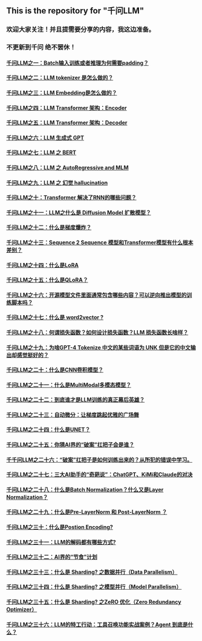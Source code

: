 ## This is the repository for "千问LLM"
### 欢迎大家关注！并且提需要分享的内容，我这边准备。 
### 不更新到千问 绝不罢休！
#### [千问LLM之一：Batch输入训练或者推理为何需要padding？](https://mp.weixin.qq.com/s?__biz=MzI3ODYwNzk4MA==&mid=2247483926&idx=1&sn=7e324b574506f7ee4044c20b62906a61&chksm=eb552315dc22aa032632689a782db6dbac01a36df5eeb5de07871ce8bebc73ddbe9b37817870&token=1316523041&lang=zh_CN#rd) 
#### [千问LLM之二：LLM tokenizer 是怎么做的？](https://mp.weixin.qq.com/s?__biz=MzI3ODYwNzk4MA==&mid=2247483929&idx=1&sn=bf6e207a0a4e81cd749c071ce1d0cf17&chksm=eb55231adc22aa0c2959190b8c4a0ea69798c7d3bf7fce3b994599bed538383d5e282b1f0cdc&token=1316523041&lang=zh_CN#rd)

#### [千问LLM之三：LLM Embedding是怎么做的？ ](https://mp.weixin.qq.com/s?__biz=MzI3ODYwNzk4MA==&mid=2247483926&idx=1&sn=7e324b574506f7ee4044c20b62906a61&chksm=eb552315dc22aa032632689a782db6dbac01a36df5eeb5de07871ce8bebc73ddbe9b37817870&token=1316523041&lang=zh_CN#rd)

#### [千问LLM之四：LLM Transformer 架构：Encoder](https://mp.weixin.qq.com/s?__biz=MzI3ODYwNzk4MA==&mid=2247483943&idx=1&sn=60da33acc8a3499d74d24e891e5d955f&chksm=eb552324dc22aa329bc6f9fce1b241b1d08412418e3930aec17d854e1409e03b2c3fff6f53b6&token=1316523041&lang=zh_CN#rd)

#### [千问LLM之五：LLM Transformer 架构：Decoder ](https://mp.weixin.qq.com/s?__biz=MzI3ODYwNzk4MA==&mid=2247483943&idx=2&sn=f689e3ff6cc400971b275e8c93c6baba&chksm=eb552324dc22aa32ca5f03f86440b58eaecf96ac2875975e5849df50955cc0657bd23b0bfbf2&token=1316523041&lang=zh_CN#rd)
#### [千问LLM之六：LLM 生成式 GPT  ](https://mp.weixin.qq.com/s?__biz=MzI3ODYwNzk4MA==&mid=2247483957&idx=1&sn=0313d3316914a93c8bcb6ef2b653cf77&chksm=eb552336dc22aa20e482c6fc0f7a8a81c248e45a1accc7202295748654500beef974fe86ac0c&token=1127561406&lang=zh_CN&poc_token=HC_9OWejuFDn9f8xKKcjUyi8R2xJ0rxsKpdzt9fe)

#### [千问LLM之七：LLM 之 BERT ](https://mp.weixin.qq.com/s?__biz=MzI3ODYwNzk4MA==&mid=2247483957&idx=2&sn=f0ee665c58fe580edd77caacca15546e&chksm=eb552336dc22aa2002ca3354b75037051de854ac571f62caaf434fd0bb9c328c2369e3de79ed&token=1127561406&lang=zh_CN#rd)
#### [千问LLM之八：LLM 之 AutoRegressive and MLM ](https://mp.weixin.qq.com/s?__biz=MzI3ODYwNzk4MA==&mid=2247483964&idx=1&sn=64cc26bdc6c215535fe2486f2fb27b8c&chksm=eb55233fdc22aa29d4538b1eb16b2ff04fe4a3c12f7c2209d54e50537269427babc643486335&token=1127561406&lang=zh_CN#rd)
#### [千问LLM之九：LLM 之 幻觉 hallucination ](https://mp.weixin.qq.com/s?__biz=MzI3ODYwNzk4MA==&mid=2247483964&idx=2&sn=84037d171d7a842d7afd0e82f7475568&chksm=eb55233fdc22aa29f656085ae26b3494566ede8f4817f3ecabc88e550da4596b270121cad1a6&token=1127561406&lang=zh_CN#rd)
#### [千问LLM之十：Transformer 解决了RNN的哪些问题？](https://mp.weixin.qq.com/s?__biz=MzI3ODYwNzk4MA==&mid=2247483964&idx=3&sn=464de4c2071e12ab41b8019ee48b84ea&chksm=eb55233fdc22aa29fa82f7ade31b13e007f82379e706925d132a84aff372ebfbc58ed2f6d3fa&token=1127561406&lang=zh_CN#rd)
#### [千问LLM之十一：LLM之什么是 Diffusion Model 扩散模型？](https://mp.weixin.qq.com/s?__biz=MzI3ODYwNzk4MA==&mid=2247483964&idx=4&sn=78b8fc9d967f2f8b1cf2a11cb146c4c2&chksm=eb55233fdc22aa29f3ba0736a68a8477976f9d94291261e382f8418c84e8d5a2c21451e80b73&token=1127561406&lang=zh_CN#rd)
#### [千问LLM之十二：什么是梯度爆炸？](https://mp.weixin.qq.com/s?__biz=MzI3ODYwNzk4MA==&mid=2247483964&idx=5&sn=c4159126bb6eda148d135b3f20411b4c&chksm=eb55233fdc22aa29f80739780a32837f3e136dcd745e74c49763e4bc4c0eee1d49223120bc7f&token=1127561406&lang=zh_CN#rd)
#### [千问LLM之十三：Sequence 2 Sequence 模型和Transformer模型有什么根本差别？ ](https://mp.weixin.qq.com/s?__biz=MzI3ODYwNzk4MA==&mid=2247483974&idx=1&sn=e100a0bd03ffffe145eddb9f1122ca29&chksm=eb552345dc22aa53d09b888a78cccab720a91e6a5e5bb541f7e1aad96e0668ebb8a2033cde3f&token=246431861&lang=zh_CN#rd)
#### [千问LLM之十四：什么是LoRA ](https://mp.weixin.qq.com/s?__biz=MzI3ODYwNzk4MA==&mid=2247483969&idx=1&sn=374dda0ab4c1c6d0b142e4ae8dc0b038&chksm=eb552342dc22aa54cec97b2bc9eedb0faa7520d1b8beb516f33046ef9e425e45c822697f50e6&token=1127561406&lang=zh_CN#rd)

#### [千问LLM之十五：什么是QLoRA？ ](https://mp.weixin.qq.com/s?__biz=MzI3ODYwNzk4MA==&mid=2247483982&idx=1&sn=a319867c62f1d0a81a62f8755f232e29&chksm=eb55234ddc22aa5bb72c953a3101f5ca3f4906359f1c18840ae9a175f8756f209afd520b29d9&token=246431861&lang=zh_CN#rd)

#### [千问LLM之十六：开源模型文件里面通常包含哪些内容？可以逆向推出模型的训练脚本吗？ ](https://mp.weixin.qq.com/s?__biz=MzI3ODYwNzk4MA==&mid=2247483982&idx=2&sn=28bfed8b451f77c264197ffcd392bac7&chksm=eb55234ddc22aa5ba830ea83f86c02b8d11ceefe98c04fba60e021a7f9ad3a72cc25ad352a0f&token=246431861&lang=zh_CN#rd)

#### [千问LLM之十七：什么是 word2vector ? ](https://mp.weixin.qq.com/s/z1R_R4PsV0GqCgA8rCR8kA?token=332088811&lang=zh_CN)


#### [千问LLM之十八：何谓损失函数？如何设计损失函数？LLM 损失函数长啥样？ ](https://mp.weixin.qq.com/s/wOx_4HBe52Mply56HmLHRw?token=332088811&lang=zh_CN)


#### [ 千问LLM之十九：为啥GPT-4 Tokenize 中文的某些词语为 UNK 但是它的中文输出却感觉挺好的？ ](https://mp.weixin.qq.com/s/rfE-hkcAWB9VOWL74Un7Sg?token=332088811&lang=zh_CN)

#### [千问LLM之二十：什么是CNN卷积模型？](https://mp.weixin.qq.com/s/ozjqB0qixntbpqdB7vP7Ug?token=332088811&lang=zh_CN)

#### [千问LLM之二十一：什么是MultiModal多模态模型？ ](https://mp.weixin.qq.com/s/b9h2HtpcdzDx5Vtt49ljcQ?token=332088811&lang=zh_CN)

#### [千问LLM之二十二：到底谁才是LLM训练的真正幕后英雄？ ](https://mp.weixin.qq.com/s/fIO-EXAqM4EH6hC4mbhN_Q?token=332088811&lang=zh_CN)


#### [千问LLM之二十三：自动微分：让梯度跳起优雅的广场舞  ](https://mp.weixin.qq.com/s/kiY7u52Af1Ym69nt8jNgEA?token=853525989&lang=zh_CN)


#### [千问LLM之二十四：什么是UNET？](https://mp.weixin.qq.com/s/w3OZkQkejXiqPdFQQsn09w?token=853525989&lang=zh_CN)


#### [千问LLM之二十五：你猜AI界的“破案”扛把子会是谁？ ](https://mp.weixin.qq.com/s/2lF9grLbmdPaRO_g7Av4zQ?token=853525989&lang=zh_CN)

#### [千千问LLM之二十六：“破案”扛把子是如何训练出来的？从所犯的错误中学习。 ](https://mp.weixin.qq.com/s/B3O1CZGRPEvmytia6OUYdg?token=853525989&lang=zh_CN)

#### [千问LLM之二十七：三大AI助手的“奇葩说”：ChatGPT、KiMi和Claude的对决 ](https://mp.weixin.qq.com/s/9MkqzTRUJdkYC5Qlymug6w?token=853525989&lang=zh_CN)


#### [千问LLM之二十八：什么是Batch Normalization？什么又是Layer Normalization？](https://mp.weixin.qq.com/s/IQbd5dirFaSqd7ZKgZkyIQ?token=853525989&lang=zh_CN)

#### [千问LLM之二十九：什么是Pre-LayerNorm 和 Post-LayerNorm ？ ](https://mp.weixin.qq.com/s/Zf8WkxMNwQf7RfV1Zt_YJA?token=853525989&lang=zh_CN)

#### [千问LLM之三十：什么是Postion Encoding? ](https://mp.weixin.qq.com/s/ToE5cJ9wMSXbvZImHmcJSA?token=366761013&lang=zh_CN)

#### [千问LLM之三十一：LLM的解码都有哪些方式?  ](https://mp.weixin.qq.com/s/GwLd9TDoYveL0rCgGRM5fg?token=366761013&lang=zh_CN)

#### [千问LLM之三十二：AI界的“节食”计划 ](https://mp.weixin.qq.com/s/kZ0amTw0yFp388AmQ_9dVg)


#### [千问LLM之三十三：什么是 Sharding? 之数据并行（Data Parallelism）](https://mp.weixin.qq.com/s/jaG_P2WMMOKWGrAs3kRyMg?token=366761013&lang=zh_CN)

#### [千问LLM之三十四：什么是 Sharding? 之模型并行（Model Parallelism） ](https://mp.weixin.qq.com/s/S_-oTrgt3L0FWOgdOgbnsw?token=366761013&lang=zh_CN)


#### [千问LLM之三十五：什么是 Sharding? 之ZeRO 优化（Zero Redundancy Optimizer） ](https://mp.weixin.qq.com/s/okUpNxiy1hrK1qX_GoIc0g?token=366761013&lang=zh_CN)

#### [千问LLM之三十六：LLM的特工行动：工具召唤功能实战案例？Agent 到底是什么？ ](https://mp.weixin.qq.com/s/nWN3ExnpT3Ru4Os7_TMVPg?token=366761013&lang=zh_CN)